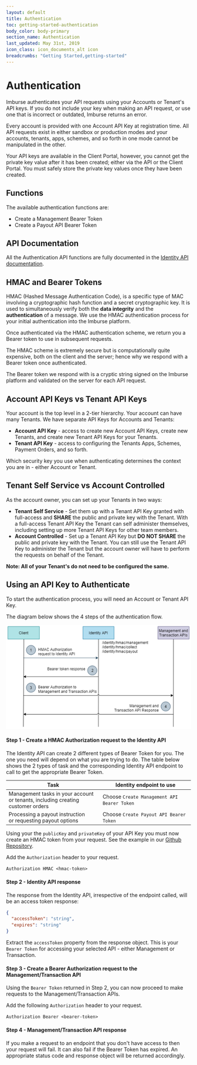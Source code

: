 ```yaml
---
layout: default
title: Authentication
toc: getting-started-authentication
body_color: body-primary
section_name: Authentication
last_updated: May 31st, 2019
icon_class: icon_documents_alt icon
breadcrumbs: "Getting Started,getting-started"
---
```

# Authentication
Imburse authenticates your API requests using your Accounts or Tenant's API keys. If you do not include your key when making an API request, or use one that is incorrect or outdated, Imburse returns an error.

Every account is provided with one Account API Key at registration time. All API requests exist in either sandbox or production modes and your accounts, tenants, apps, schemes, and so forth in one mode cannot be manipulated in the other.

Your API keys are available in the Client Portal, however, you cannot get the private key value after it has been created; either via the API or the Client Portal. You must safely store the private key values once they have been created.

## Functions
The available authentication functions are:

- Create a Management Bearer Token
- Create a Payout API Bearer Token

## API Documentation
All the Authentication API functions are fully documented in the [Identity API documentation](https://api-docs.imbursepayments.com/?version=latest#f6bf99b9-ca03-47b5-a667-8e1a5a625b0e).

## HMAC and Bearer Tokens
HMAC (Hashed Message Authentication Code), is a specific type of MAC involving a cryptographic hash function and a secret cryptographic key. It is used to simultaneously verify both the **data integrity** and the **authentication** of a message. We use the HMAC authentication process for your initial authentication into the Imburse platform.

Once authenticated via the HMAC authentication scheme, we return you a Bearer token to use in subsequent requests.

The HMAC scheme is extremely secure but is computationally quite expensive, both on the client and the server; hence why we respond with a Bearer token once authenticated.

The Bearer token we respond with is a cryptic string signed on the Imburse platform and validated on the server for each API request.

## Account API Keys vs Tenant API Keys
Your account is the top level in a 2-tier hierarchy. Your account can have many Tenants. We have separate API Keys for Accounts and Tenants:

- **Account API Key** - access to create new Account API Keys, create new Tenants, and create new Tenant API Keys for your Tenants.
- **Tenant API Key** - access to configuring the Tenants Apps, Schemes, Payment Orders, and so forth.

Which security key you use when authenticating determines the context you are in - either Account or Tenant.

## Tenant Self Service vs Account Controlled
As the account owner, you can set up your Tenants in two ways:

- **Tenant Self Service** - Set them up with a Tenant API Key granted with full-access and **SHARE** the public and private key with the Tenant. With a full-access Tenant API Key the Tenant can self administer themselves, including setting up more Tenant API Keys for other team members.
- **Account Controlled** - Set up a Tenant API Key but **DO NOT SHARE** the public and private key with the Tenant. You can still use the Tenant API Key to administer the Tenant but the account owner will have to perform the requests on behalf of the Tenant.

**Note: All of your Tenant's do not need to be configured the same.**

## Using an API Key to Authenticate
To start the authentication process, you will need an Account or Tenant API Key.

The diagram below shows the 4 steps of the authentication flow.

<img src="/assets/images/guides/getting-started/authentication-overview.png" style="width:600px;" title="Authentication Flow" alt="Authentication Flow"/>


#### Step 1 - Create a HMAC Authorization request to the Identity API
The Identity API can create 2 different types of Bearer Token for you. The one you need will depend on what you are trying to do. The table below shows the 2 types of task and the corresponding Identity API endpoint to call to get the appropriate Bearer Token.

Task | Identity endpoint to use
-|-
Management tasks in your account<br/>or tenants, including creating customer orders | Choose `Create Management API Bearer Token`
Processing a payout instruction<br/>or requesting payout options | Choose `Create Payout API Bearer Token`

Using your the `publicKey` and `privateKey` of your API Key you must now create an HMAC token from your request. See the example in our [Github Repository](https://github.com/Imburse-Payments/hmac-examples).

Add the `Authorization` header to your request.

```curl
Authorization HMAC <hmac-token>
```

#### Step 2 - Identity API response
The response from the Identity API, irrespective of the endpoint called, will be an access token response:

```json
{
  "accessToken": "string",
  "expires": "string"
}
```

Extract the `accessToken` property from the response object. This is your `Bearer Token` for accessing your selected API - either Management or Transaction.

#### Step 3 - Create a Bearer Authorization request to the Management/Transaction API
Using the `Bearer Token` returned in Step 2, you can now proceed to make requests to the Management/Transaction APIs.

Add the following `Authorization` header to your request.

```curl
Authorization Bearer <bearer-token>
```

#### Step 4 - Management/Transaction API response
If you make a request to an endpoint that you don't have access to then your request will fail. It can also fail if the Bearer Token has expired. An appropriate status code and response object will be returned accordingly.
